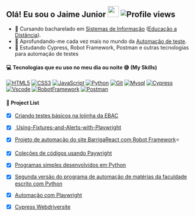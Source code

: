 ## Olá! Eu sou o Jaime Junior <a href="https://github.com/JAIMEjun10r"><img src="https://user-images.githubusercontent.com/29931326/125177555-2e78db00-e1b3-11eb-9e49-409c4f649cf5.gif" width="30px"></a> <img href="https://github.com/JAIMEjun10r" src="https://komarev.com/ghpvc/?username=JAIMEjun10r&color=blueviolet" alt="Profile views"/>

- 📖 Cursando bacharelado em <a href="https://pt.wikipedia.org/wiki/Sistema_de_informa%C3%A7%C3%A3o">Sistemas de Informação</a> (<a href="https://pt.wikipedia.org/wiki/Educa%C3%A7%C3%A3o_a_dist%C3%A2ncia">Educação a Distância</a>).  
- 🔭 Aprofundando-me cada vez mais no mundo da <a href="https://pt.wikipedia.org/wiki/Automa%C3%A7%C3%A3o_de_teste">Automação de teste</a>.
- 🌱 Estudando Cypress, Robot Framework, Postman e outras tecnologias para automação de testes



 #### :computer: Tecnologias que eu uso no meu dia ou noite 😅 (My Skills)

[![HTML5](https://skills.thijs.gg/icons?i=html)](https://pt.wikipedia.org/wiki/HTML5)
[![CSS3](https://skills.thijs.gg/icons?i=css)](https://pt.wikipedia.org/wiki/CSS3)
[![JavaScript](https://skills.thijs.gg/icons?i=js)](https://pt.wikipedia.org/wiki/JavaScript)
[![Python](https://skills.thijs.gg/icons?i=py)](https://pt.wikipedia.org/wiki/Python)
[![Git](https://skills.thijs.gg/icons?i=git)](https://pt.wikipedia.org/wiki/Git) 
[![Mysql](https://skills.thijs.gg/icons?i=mysql)](https://pt.wikipedia.org/wiki/Mysql)
[![Cypress](https://user-images.githubusercontent.com/93720316/199821436-514d2b9e-10c8-4321-b0e1-bd1dcf52489a.png)](https://pt.wikipedia.org/wiki/Cypress)
[![Vscode](https://user-images.githubusercontent.com/93720316/199822711-919922e2-2249-477f-9a68-0e81db260666.png)](https://pt.wikipedia.org/wiki/Vscode)
[![RobotFramework](https://user-images.githubusercontent.com/93720316/199823510-321d8a8d-8d1a-47ef-aed7-bfe270ba2871.png)](https://pt.wikipedia.org/wiki/RobotFramework)
[![Postman](https://user-images.githubusercontent.com/93720316/199824007-aa0fe203-00fc-4aa9-a305-2767e29d0cce.png)](https://pt.wikipedia.org/wiki/Postman)


#### :scroll: Project List
- [x] <a href="https://github.com/JAIMEjun10r/lojinhaEbac">Criando testes básicos na lojinha da EBAC</a>
- [x] <a href="https://github.com/JAIMEjun10r/Using-Fixtures-and-Alerts-with-Playwright"> Using-Fixtures-and-Alerts-with-Playwright</a>  
- [x] <a href="https://github.com/JAIMEjun10r/Robot-Framework---BarrigaReact">Projeto de automação do site BarrigaReact com Robot Framework</a>⭐ 
- [x] <a href="https://github.com/JAIMEjun10r/CollectionTests-Playwright">Coleções de códigos usando Paywright</a>
- [x] <a href="https://github.com/JAIMEjun10r/Python">Programas simples desenvolvidos em Python</a>
- [x] <a href="https://github.com/JAIMEjun10r/SegundaVersao">Segunda versão do programa de automação de matérias da faculdade escrito com Python</a> 
- [x] <a href="https://github.com/JAIMEjun10r/automationBro-Playwright">Automação com Playwright</a>
- [x] <a href="https://github.com/JAIMEjun10r/webdriverSite">Cypress Webdriversite</a> 



